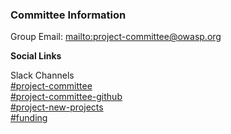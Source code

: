 ### Committee Information

Group Email: <mailto:project-committee@owasp.org>

**Social Links**

Slack Channels  
[#project-committee](https://owasp.slack.com/archives/C01930CGW23)  
[#project-committee-github](https://owasp.slack.com/archives/C0506NPJ2EM)  
[#project-new-projects](https://owasp.slack.com/archives/C052TF4AA84)  
[#funding](https://owasp.slack.com/archives/C05D3PYPMB3)  
  

